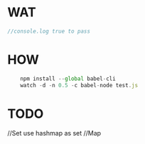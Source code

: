 # WAT
```js
//console.log true to pass
```

# HOW
```js
    npm install --global babel-cli
    watch -d -n 0.5 -c babel-node test.js
```

# TODO

//Set use hashmap as set
//Map
